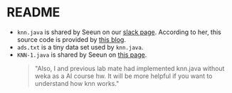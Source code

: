 # README

* `knn.java` is shared by Seeun on our [slack page](https://csci5271.slack.com/files/seeun.oh1209/F0DQGSSLD/knn.java). According to her, this source code is provided by [this blog](http://www.programcreek.com/2013/01/use-k-nearest-neighbors-knn-classifier-in-java/).
* `ads.txt` is a tiny data set used by `knn.java`.
* `KNN-1.java` is shared by Seeun on [this page](https://csci5271.slack.com/files/seeun.oh1209/F0DQH47V3/knn.java).
	> "Also, I and previous lab mate had implemented knn.java without weka as a AI course hw. It will be more helpful if you want to understand how knn works."
